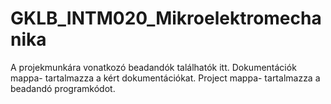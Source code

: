 # GKLB_INTM020_Mikroelektromechanika
A projekmunkára vonatkozó beadandók találhatók itt.
Dokumentációk mappa- tartalmazza a kért dokumentációkat.
Project mappa- tartalmazza a beadandó programkódot.
